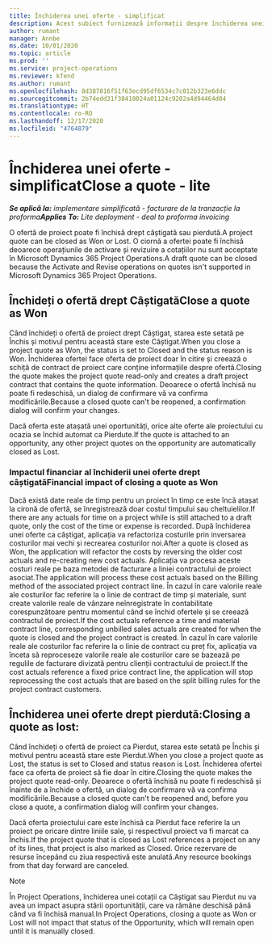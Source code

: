 ```yaml
---
title: Închiderea unei oferte - simplificat
description: Acest subiect furnizează informații despre închiderea unei oferte în Project Operations.
author: rumant
manager: Annbe
ms.date: 10/01/2020
ms.topic: article
ms.prod: ''
ms.service: project-operations
ms.reviewer: kfend
ms.author: rumant
ms.openlocfilehash: 8d387816f51f63ecd95df6534c7c012b323e6ddc
ms.sourcegitcommit: 2b74edd31f38410024a01124c9202a4d94464d04
ms.translationtype: HT
ms.contentlocale: ro-RO
ms.lasthandoff: 12/17/2020
ms.locfileid: "4764879"
---
```

# <a name="close-a-quote---lite"></a><span data-ttu-id="af58b-103">Închiderea unei oferte - simplificat</span><span class="sxs-lookup"><span data-stu-id="af58b-103">Close a quote - lite</span></span>

<span data-ttu-id="af58b-104">_**Se aplică la:** implementare simplificată - facturare de la tranzacție la proforma_</span><span class="sxs-lookup"><span data-stu-id="af58b-104">_**Applies To:** Lite deployment - deal to proforma invoicing_</span></span>

<span data-ttu-id="af58b-105">O ofertă de proiect poate fi închisă drept câștigată sau pierdută.</span><span class="sxs-lookup"><span data-stu-id="af58b-105">A project quote can be closed as Won or Lost.</span></span> <span data-ttu-id="af58b-106">O ciornă a ofertei poate fi închisă deoarece operațiunile de activare și revizuire a cotațiilor nu sunt acceptate în Microsoft Dynamics 365 Project Operations.</span><span class="sxs-lookup"><span data-stu-id="af58b-106">A draft quote can be closed because the Activate and Revise operations on quotes isn't supported in Microsoft Dynamics 365 Project Operations.</span></span>

## <a name="close-a-quote-as-won"></a><span data-ttu-id="af58b-107">Închideți o ofertă drept Câștigată</span><span class="sxs-lookup"><span data-stu-id="af58b-107">Close a quote as Won</span></span>

<span data-ttu-id="af58b-108">Când închideți o ofertă de proiect drept Câștigat, starea este setată pe Închis și motivul pentru această stare este Câștigat.</span><span class="sxs-lookup"><span data-stu-id="af58b-108">When you close a project quote as Won, the status is set to Closed and the status reason is Won.</span></span> <span data-ttu-id="af58b-109">Închiderea ofertei face oferta de proiect doar în citire și creează o schiță de contract de proiect care conține informațiile despre ofertă.</span><span class="sxs-lookup"><span data-stu-id="af58b-109">Closing the quote makes the project quote read-only and creates a draft project contract that contains the quote information.</span></span> <span data-ttu-id="af58b-110">Deoarece o ofertă închisă nu poate fi redeschisă, un dialog de confirmare vă va confirma modificările.</span><span class="sxs-lookup"><span data-stu-id="af58b-110">Because a closed quote can't be reopened, a confirmation dialog will confirm your changes.</span></span>

<span data-ttu-id="af58b-111">Dacă oferta este atașată unei oportunități, orice alte oferte ale proiectului cu ocazia se închid automat ca Pierdute.</span><span class="sxs-lookup"><span data-stu-id="af58b-111">If the quote is attached to an opportunity, any other project quotes on the opportunity are automatically closed as Lost.</span></span>

### <a name="financial-impact-of-closing-a-quote-as-won"></a><span data-ttu-id="af58b-112">Impactul financiar al închiderii unei oferte drept câștigată</span><span class="sxs-lookup"><span data-stu-id="af58b-112">Financial impact of closing a quote as Won</span></span>

<span data-ttu-id="af58b-113">Dacă există date reale de timp pentru un proiect în timp ce este încă atașat la cironă de ofertă, se înregistrează doar costul timpului sau cheltuielilor.</span><span class="sxs-lookup"><span data-stu-id="af58b-113">If there are any actuals for time on a project while is still attached to a draft quote, only the cost of the time or expense is recorded.</span></span> <span data-ttu-id="af58b-114">După închiderea unei oferte ca câștigat, aplicația va refactoriza costurile prin inversarea costurilor mai vechi și recrearea costurilor noi.</span><span class="sxs-lookup"><span data-stu-id="af58b-114">After a quote is closed as Won, the application will refactor the costs by reversing the older cost actuals and re-creating new cost actuals.</span></span> <span data-ttu-id="af58b-115">Aplicația va procesa aceste costuri reale pe baza metodei de facturare a liniei contractului de proiect asociat.</span><span class="sxs-lookup"><span data-stu-id="af58b-115">The application will process these cost actuals based on the Billing method of the associated project contract line.</span></span> <span data-ttu-id="af58b-116">În cazul în care valorile reale ale costurilor fac referire la o linie de contract de timp și materiale, sunt create valorile reale de vânzare neînregistrate în contabilitate corespunzătoare pentru momentul când se închid ofertele și se creează contractul de proiect.</span><span class="sxs-lookup"><span data-stu-id="af58b-116">If the cost actuals reference a time and material contract line, corresponding unbilled sales actuals are created for when the quote is closed and the project contract is created.</span></span> <span data-ttu-id="af58b-117">În cazul în care valorile reale ale costurilor fac referire la o linie de contract cu preț fix, aplicația va înceta să reproceseze valorile reale ale costurilor care se bazează pe regulile de facturare divizată pentru clienții contractului de proiect.</span><span class="sxs-lookup"><span data-stu-id="af58b-117">If the cost actuals reference a fixed price contract line, the application will stop reprocessing the cost actuals that are based on the split billing rules for the project contract customers.</span></span>

## <a name="closing-a-quote-as-lost"></a><span data-ttu-id="af58b-118">Închiderea unei oferte drept pierdută:</span><span class="sxs-lookup"><span data-stu-id="af58b-118">Closing a quote as lost:</span></span>

<span data-ttu-id="af58b-119">Când închideți o ofertă de proiect ca Pierdut, starea este setată pe Închis și motivul pentru această stare este Pierdut.</span><span class="sxs-lookup"><span data-stu-id="af58b-119">When you close a project quote as Lost, the status is set to Closed and status reason is Lost.</span></span> <span data-ttu-id="af58b-120">Închiderea ofertei face ca oferta de proiect să fie doar în citire.</span><span class="sxs-lookup"><span data-stu-id="af58b-120">Closing the quote makes the project quote read-only.</span></span> <span data-ttu-id="af58b-121">Deoarece o ofertă închisă nu poate fi redeschisă și înainte de a închide o ofertă, un dialog de confirmare vă va confirma modificările.</span><span class="sxs-lookup"><span data-stu-id="af58b-121">Because a closed quote can't be reopened and, before you close a quote, a confirmation dialog will confirm your changes.</span></span>

<span data-ttu-id="af58b-122">Dacă oferta proiectului care este închisă ca Pierdut face referire la un proiect pe oricare dintre liniile sale, și respectivul proiect va fi marcat ca Închis.</span><span class="sxs-lookup"><span data-stu-id="af58b-122">If the project quote that is closed as Lost references a project on any of its lines, that project is also marked as Closed.</span></span> <span data-ttu-id="af58b-123">Orice rezervare de resurse începând cu ziua respectivă este anulată.</span><span class="sxs-lookup"><span data-stu-id="af58b-123">Any resource bookings from that day forward are canceled.</span></span>

> [!NOTE]
> <span data-ttu-id="af58b-124">În Project Operations, închiderea unei cotații ca Câștigat sau Pierdut nu va avea un impact asupra stării oportunității, care va rămâne deschisă până când va fi închisă manual.</span><span class="sxs-lookup"><span data-stu-id="af58b-124">In Project Operations, closing a quote as Won or Lost will not impact that status of the Opportunity, which will remain open until it is manually closed.</span></span>
